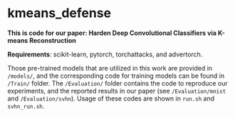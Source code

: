# kmeans_defense
**This is code for our paper: Harden Deep Convolutional Classifiers via K-means Reconstruction**

**Requirements**: scikit-learn, pytorch, torchattacks, and advertorch.

Those pre-trained models that are utilized in this work are provided in `/models/`, and the corresponding code for training models can be found in `/Train/` folder. The `/Evaluation/` folder contains the code to reproduce our experiments, and the reported results in our paper (see `/Evaluation/mnist` and `/Evaluation/svhn`). Usage of these codes are shown in `run.sh` and `svhn_run.sh`.